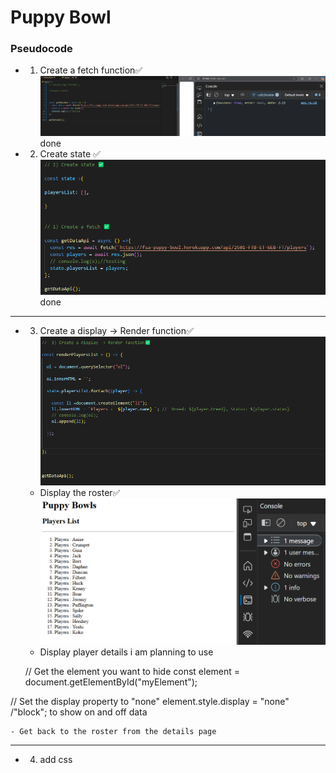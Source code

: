 # Puppy Bowl 

### Pseudocode 

- 1) Create a fetch function✅
    ![alt text](image.png) done  

- 2) Create state ✅
![alt text](image-1.png) done 


---------------------------------------------------------------
- 3) Create a display -> Render function✅
![alt text](image-2.png)
    -  Display the roster✅
![alt text](image-3.png)
    - Display player details 
    i am planning to use 
    
    // Get the element you want to hide
const element = document.getElementById("myElement"); 

// Set the display property to "none"
element.style.display = "none" /"block"; to show on and off data 

    - Get back to the roster from the details page

----------------------------------------------------------------
- 4) add css

